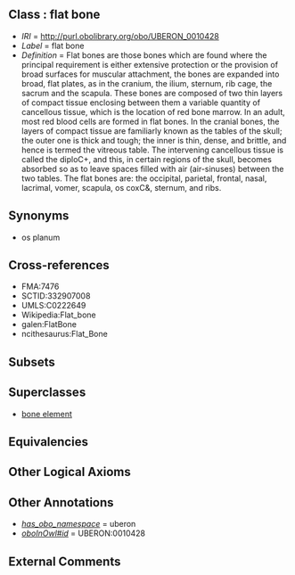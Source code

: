 
## Class : flat bone

 * *IRI* = http://purl.obolibrary.org/obo/UBERON_0010428
 * *Label* = flat bone
 * *Definition* = Flat bones are those bones which are found where the principal requirement is either extensive protection or the provision of broad surfaces for muscular attachment, the bones are expanded into broad, flat plates, as in the cranium, the ilium, sternum, rib cage, the sacrum and the scapula. These bones are composed of two thin layers of compact tissue enclosing between them a variable quantity of cancellous tissue, which is the location of red bone marrow. In an adult, most red blood cells are formed in flat bones. In the cranial bones, the layers of compact tissue are familiarly known as the tables of the skull; the outer one is thick and tough; the inner is thin, dense, and brittle, and hence is termed the vitreous table. The intervening cancellous tissue is called the diploC+, and this, in certain regions of the skull, becomes absorbed so as to leave spaces filled with air (air-sinuses) between the two tables. The flat bones are: the occipital, parietal, frontal, nasal, lacrimal, vomer, scapula, os coxC&, sternum, and ribs.

## Synonyms

 * os planum

## Cross-references

 * FMA:7476
 * SCTID:332907008
 * UMLS:C0222649
 * Wikipedia:Flat_bone
 * galen:FlatBone
 * ncithesaurus:Flat_Bone

## Subsets


## Superclasses

 * [bone element](../../UBERON/74/UBERON_0001474.md)

## Equivalencies


## Other Logical Axioms


## Other Annotations

 * *[has_obo_namespace](../../ce/oboInOwl#hasOBONamespace.md)* = uberon
 * *[oboInOwl#id](../../id/oboInOwl#id.md)* = UBERON:0010428

## External Comments

